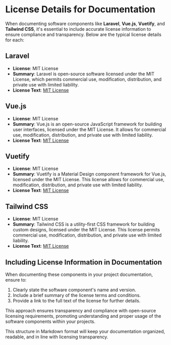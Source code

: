 # License Details for Documentation

When documenting software components like **Laravel**, **Vue.js**, **Vuetify**, and **Tailwind CSS**, it's essential to include accurate license information to ensure compliance and transparency. Below are the typical license details for each:


## Laravel
- **License**: MIT License
- **Summary**: Laravel is open-source software licensed under the MIT License, which permits commercial use, modification, distribution, and private use with limited liability.
- **License Text**: [MIT License](https://opensource.org/licenses/MIT)

## Vue.js
- **License**: MIT License
- **Summary**: Vue.js is an open-source JavaScript framework for building user interfaces, licensed under the MIT License. It allows for commercial use, modification, distribution, and private use with limited liability.
- **License Text**: [MIT License](https://opensource.org/licenses/MIT)


## Vuetify
- **License**: MIT License
- **Summary**: Vuetify is a Material Design component framework for Vue.js, licensed under the MIT License. This license allows for commercial use, modification, distribution, and private use with limited liability.
- **License Text**: [MIT License](https://opensource.org/licenses/MIT)

## Tailwind CSS
- **License**: MIT License
- **Summary**: Tailwind CSS is a utility-first CSS framework for building custom designs, licensed under the MIT License. This license permits commercial use, modification, distribution, and private use with limited liability.
- **License Text**: [MIT License](https://opensource.org/licenses/MIT)

## Including License Information in Documentation

When documenting these components in your project documentation, ensure to:

1. Clearly state the software component's name and version.
2. Include a brief summary of the license terms and conditions.
3. Provide a link to the full text of the license for further details.

This approach ensures transparency and compliance with open-source licensing requirements, promoting understanding and proper usage of the software components within your projects.

This structure in Markdown format will keep your documentation organized, readable, and in line with licensing transparency.
